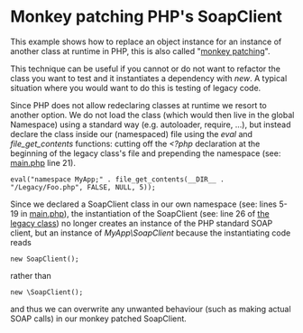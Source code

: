 # Monkey patching PHP's SoapClient

This example shows how to replace an object instance for an instance of another class
at runtime in PHP, this is also called
"[monkey patching](https://en.wikipedia.org/wiki/Monkey_patch)".

This technique can be useful if you cannot or do not want to refactor the class you
want to test and it instantiates a dependency with *new*. A typical situation where
you would want to do this is testing of legacy code.

Since PHP does not allow redeclaring classes at runtime we resort to another option.
We do not load the class (which would then live in the global Namespace) using a
standard way (e.g. autoloader, require, ...), but instead declare the class inside
our (namespaced) file using the *eval* and *file_get_contents* functions: cutting off
the *<?php* declaration at the beginning of the legacy class's file and prepending
the namespace (see: [main.php](main.php) line 21). 

    eval("namespace MyApp;" . file_get_contents(__DIR__ . "/Legacy/Foo.php", FALSE, NULL, 5));
    
Since we declared a SoapClient class in our own namespace (see: lines 5-19 in
[main.php](main.php)), the instantiation of the SoapClient (see: line 26 of
[the legacy class](Legacy/Foo.php)) no longer creates an instance of the PHP standard
SOAP client, but an instance of *MyApp\SoapClient* because the instantiating code reads

    new SoapClient();
    
rather than

    new \SoapClient();
    
and thus we can overwrite any unwanted behaviour (such as making actual SOAP calls)
in our monkey patched SoapClient.
